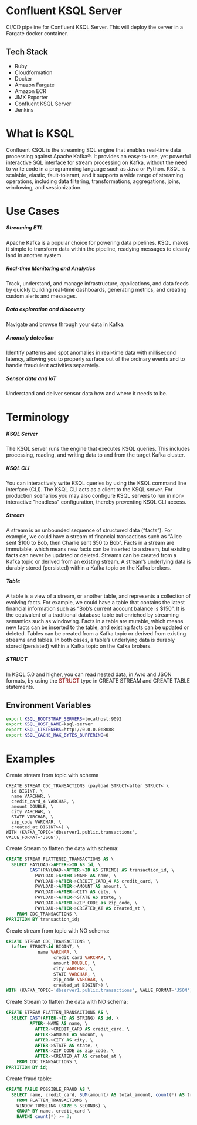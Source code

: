 # Confluent KSQL Server
CI/CD pipeline for Confluent KSQL Server. This will deploy the server in a Fargate docker container.

## Tech Stack
  * Ruby
  * Cloudformation
  * Docker
  * Amazon Fargate
  * Amazon ECR
  * JMX Exporter
  * Confluent KSQL Server
  * Jenkins

# What is KSQL
Confluent KSQL is the streaming SQL engine that enables real-time data processing against Apache Kafka®. It provides an easy-to-use, yet powerful interactive SQL interface for stream processing on Kafka, without the need to write code in a programming language such as Java or Python. KSQL is scalable, elastic, fault-tolerant, and it supports a wide range of streaming operations, including data filtering, transformations, aggregations, joins, windowing, and sessionization.


# Use Cases
##### Streaming ETL
Apache Kafka is a popular choice for powering data pipelines. KSQL makes it simple to transform data within the pipeline, readying messages to cleanly land in another system.
##### Real-time Monitoring and Analytics
Track, understand, and manage infrastructure, applications, and data feeds by quickly building real-time dashboards, generating metrics, and creating custom alerts and messages.
##### Data exploration and discovery
Navigate and browse through your data in Kafka.
##### Anomaly detection
Identify patterns and spot anomalies in real-time data with millisecond latency, allowing you to properly surface out of the ordinary events and to handle fraudulent activities separately.
##### Sensor data and IoT
Understand and deliver sensor data how and where it needs to be.

# Terminology
##### KSQL Server
The KSQL server runs the engine that executes KSQL queries. This includes processing, reading, and writing data to and from the target Kafka cluster.

##### KSQL CLI
You can interactively write KSQL queries by using the KSQL command line interface (CLI). The KSQL CLI acts as a client to the KSQL server. For production scenarios you may also configure KSQL servers to run in non-interactive "headless" configuration, thereby preventing KSQL CLI access.

##### Stream
A stream is an unbounded sequence of structured data (“facts”). For example, we could have a stream of financial transactions such as “Alice sent $100 to Bob, then Charlie sent $50 to Bob”. Facts in a stream are immutable, which means new facts can be inserted to a stream, but existing facts can never be updated or deleted. Streams can be created from a Kafka topic or derived from an existing stream. A stream’s underlying data is durably stored (persisted) within a Kafka topic on the Kafka brokers.

##### Table 
A table is a view of a stream, or another table, and represents a collection of evolving facts. For example, we could have a table that contains the latest financial information such as “Bob’s current account balance is $150”. It is the equivalent of a traditional database table but enriched by streaming semantics such as windowing. Facts in a table are mutable, which means new facts can be inserted to the table, and existing facts can be updated or deleted. Tables can be created from a Kafka topic or derived from existing streams and tables. In both cases, a table’s underlying data is durably stored (persisted) within a Kafka topic on the Kafka brokers.

##### STRUCT 
In KSQL 5.0 and higher, you can read nested data, in Avro and JSON formats, by using the <span style="color:darkred">STRUCT</span> type in CREATE STREAM and CREATE TABLE statements. 

## Environment Variables
```sh
export KSQL_BOOTSTRAP_SERVERS=localhost:9092
export KSQL_HOST_NAME=ksql-server
export KSQL_LISTENERS=http://0.0.0.0:8088
export KSQL_CACHE_MAX_BYTES_BUFFERING=0
```

# Examples
Create stream from topic with schema
```
CREATE STREAM CDC_TRANSACTIONS (payload STRUCT<after STRUCT< \
  id BIGINT, \
  name VARCHAR, \
  credit_card_4 VARCHAR, \
  amount DOUBLE, \
  city VARCHAR, \
  STATE VARCHAR, \
  zip_code VARCHAR, \
  created_at BIGINT>>) \
WITH (KAFKA_TOPIC='dbserver1.public.transactions', VALUE_FORMAT='JSON');
```
Create Stream to flatten the data with schema:
```sql
CREATE STREAM FLATTENED_TRANSACTIONS AS \
  SELECT PAYLOAD->AFTER->ID AS id, \
         CAST(PAYLOAD->AFTER->ID AS STRING) AS transaction_id, \
           PAYLOAD->AFTER->NAME AS name, \
           PAYLOAD->AFTER->CREDIT_CARD_4 AS credit_card, \
           PAYLOAD->AFTER->AMOUNT AS amount, \
           PAYLOAD->AFTER->CITY AS city, \
           PAYLOAD->AFTER->STATE AS state, \
           PAYLOAD->AFTER->ZIP_CODE as zip_code, \
           PAYLOAD->AFTER->CREATED_AT AS created_at \
    FROM CDC_TRANSACTIONS \
PARTITION BY transaction_id;
```
Create stream from topic with NO schema:
```sql
CREATE STREAM CDC_TRANSACTIONS \
  (after STRUCT<id BIGINT, \
            name VARCHAR, \
                  credit_card VARCHAR, \
                  amount DOUBLE, \
                  city VARCHAR, \
                  STATE VARCHAR, \
                  zip_code VARCHAR, \
                  created_at BIGINT>) \
WITH (KAFKA_TOPIC='dbserver1.public.transactions', VALUE_FORMAT='JSON');
```
Create Stream to flatten the data with NO schema:
```sql
CREATE STREAM FLATTEN_TRANSACTIONS AS \
  SELECT CAST(AFTER->ID AS STRING) AS id, \
         AFTER->NAME AS name, \
           AFTER->CREDIT_CARD AS credit_card, \
           AFTER->AMOUNT AS amount, \
           AFTER->CITY AS city, \
           AFTER->STATE AS state, \
           AFTER->ZIP_CODE as zip_code, \
           AFTER->CREATED_AT AS created_at \
    FROM CDC_TRANSACTIONS \
PARTITION BY id;
```
Create fraud table:
```sql
CREATE TABLE POSSIBLE_FRAUD AS \
  SELECT name, credit_card, SUM(amount) AS total_amount, count(*) AS transaction_count \
    FROM FLATTEN_TRANSACTIONS \
    WINDOW TUMBLING (SIZE 5 SECONDS) \
    GROUP BY name, credit_card \
    HAVING count(*) >= 3;
```
